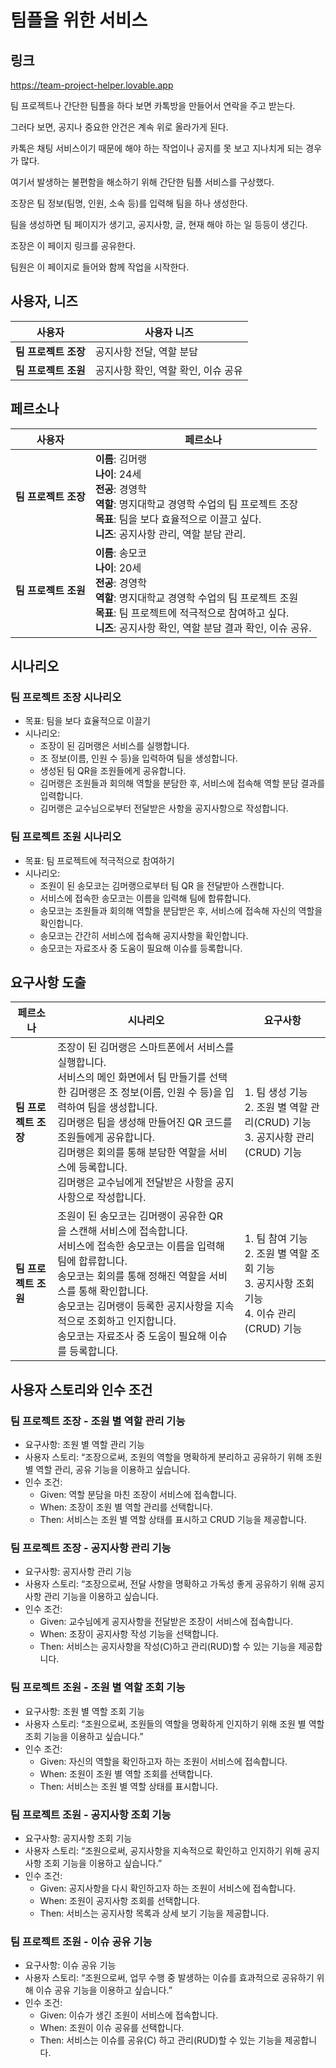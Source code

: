 # 팀플을 위한 서비스

## 링크
https://team-project-helper.lovable.app

팀 프로젝트나 간단한 팀플을 하다 보면 카톡방을 만들어서 연락을 주고 받는다.

그러다 보면, 공지나 중요한 안건은 계속 위로 올라가게 된다.

카톡은 채팅 서비스이기 때문에 해야 하는 작업이나 공지를 못 보고 지나치게 되는 경우가 많다.

여기서 발생하는 불편함을 해소하기 위해 간단한 팀플 서비스를 구상했다.

조장은 팀 정보(팀명, 인원, 소속 등)를 입력해 팀을 하나 생성한다.

팀을 생성하면 팀 페이지가 생기고, 공지사항, 글, 현재 해야 하는 일 등등이 생긴다.

조장은 이 페이지 링크를 공유한다.

팀원은 이 페이지로 들어와 함께 작업을 시작한다.


## **사용자, 니즈**

| 사용자 | 사용자 니즈 |
| --- | --- |
| **팀 프로젝트 조장** | 공지사항 전달, 역할 분담 |
| **팀 프로젝트 조원** | 공지사항 확인, 역할 확인, 이슈 공유 |


## 페르소나

| 사용자 | 페르소나 |
| --- | --- |
| **팀 프로젝트 조장** | **이름**: 김머랭<br>**나이**: 24세<br>**전공**: 경영학<br>**역할**: 명지대학교 경영학 수업의 팀 프로젝트 조장<br>**목표**: 팀을 보다 효율적으로 이끌고 싶다.<br>**니즈**: 공지사항 관리, 역할 분담 관리. |
| **팀 프로젝트 조원** | **이름**: 송모코<br>**나이**: 20세<br>**전공**: 경영학<br>**역할**: 명지대학교 경영학 수업의 팀 프로젝트 조원<br>**목표**: 팀 프로젝트에 적극적으로 참여하고 싶다.<br>**니즈**: 공지사항 확인, 역할 분담 결과 확인, 이슈 공유. |


## 시나리오

### 팀 프로젝트 조장 시나리오

- 목표: 팀을 보다 효율적으로 이끌기
- 시나리오:
    - 조장이 된 김머랭은 서비스를 실행합니다.
    - 조 정보(이름, 인원 수 등)을 입력하여 팀을 생성합니다.
    - 생성된 팀 QR을 조원들에게 공유합니다.
    - 김머랭은 조원들과 회의해 역할을 분담한 후, 서비스에 접속해 역할 분담 결과를 입력합니다.
    - 김머랭은 교수님으로부터 전달받은 사항을 공지사항으로 작성합니다.

### 팀 프로젝트 조원 시나리오

- 목표: 팀 프로젝트에 적극적으로 참여하기
- 시나리오:
    - 조원이 된 송모코는 김머랭으로부터 팀 QR 을 전달받아 스캔합니다.
    - 서비스에 접속한 송모코는 이름을 입력해 팀에 합류합니다.
    - 송모코는 조원들과 회의해 역할을 분담받은 후, 서비스에 접속해 자신의 역할을 확인합니다.
    - 송모코는 간간히 서비스에 접속해 공지사항을 확인합니다.
    - 송모코는 자료조사 중 도움이 필요해 이슈를 등록합니다.


## 요구사항 도출

| 페르소나 | 시나리오 | 요구사항 |
| --- | --- | --- |
| **팀 프로젝트 조장** |  조장이 된 김머랭은 스마트폰에서 서비스를 실행합니다.<br> 서비스의 메인 화면에서 팀 만들기를 선택한 김머랭은 조 정보(이름, 인원 수 등)을 입력하여 팀을 생성합니다.<br> 김머랭은 팀을 생성해 만들어진 QR 코드를 조원들에게 공유합니다.<br> 김머랭은 회의를 통해 분담한 역할을 서비스에 등록합니다.<br> 김머랭은 교수님에게 전달받은 사항을 공지사항으로 작성합니다. | 1. 팀 생성 기능<br>2. 조원 별 역할 관리(CRUD) 기능<br>3. 공지사항 관리(CRUD) 기능
| **팀 프로젝트 조원** |  조원이 된 송모코는 김머랭이 공유한 QR 을 스캔해 서비스에 접속합니다.<br> 서비스에 접속한 송모코는 이름을 입력해 팀에 합류합니다.<br> 송모코는 회의를 통해 정해진 역할을 서비스를 통해 확인합니다.<br> 송모코는 김머랭이 등록한 공지사항을 지속적으로 조회하고 인지합니다.<br> 송모코는 자료조사 중 도움이 필요해 이슈를 등록합니다. | 1. 팀 참여 기능<br>2. 조원 별 역할 조회 기능<br>3. 공지사항 조회 기능<br>4. 이슈 관리(CRUD) 기능 |


## 사용자 스토리와 인수 조건

### 팀 프로젝트 조장 - 조원 별 역할 관리 기능

- 요구사항: 조원 별 역할 관리 기능
- 사용자 스토리: “조장으로써, 조원의 역할을 명확하게 분리하고 공유하기 위해 조원 별 역할 관리, 공유 기능을 이용하고 싶습니다.
- 인수 조건:
    - Given: 역할 분담을 마친 조장이 서비스에 접속합니다.
    - When: 조장이 조원 별 역할 관리를 선택합니다.
    - Then: 서비스는 조원 별 역할 상태를 표시하고 CRUD 기능을 제공합니다.

### 팀 프로젝트 조장 - 공지사항 관리 기능

- 요구사항: 공지사항 관리 기능
- 사용자 스토리: “조장으로써, 전달 사항을 명확하고 가독성 좋게 공유하기 위해 공지사항 관리 기능을 이용하고 싶습니다.
- 인수 조건:
    - Given: 교수님에게 공지사항을 전달받은 조장이 서비스에 접속합니다.
    - When: 조장이 공지사항 작성 기능을 선택합니다.
    - Then: 서비스는 공지사항을 작성(C)하고 관리(RUD)할 수 있는 기능을 제공합니다.

### 팀 프로젝트 조원 - 조원 별 역할 조회 기능

- 요구사항: 조원 별 역할 조회 기능
- 사용자 스토리: “조원으로써, 조원들의 역할을 명확하게 인지하기 위해 조원 별 역할 조회 기능을 이용하고 싶습니다.”
- 인수 조건:
    - Given: 자신의 역할을 확인하고자 하는 조원이 서비스에 접속합니다.
    - When: 조원이 조원 별 역할 조회를 선택합니다.
    - Then: 서비스는 조원 별 역할 상태를 표시합니다.

### 팀 프로젝트 조원 - 공지사항 조회 기능

- 요구사항: 공지사항 조회 기능
- 사용자 스토리: “조원으로써, 공지사항을 지속적으로 확인하고 인지하기 위해 공지사항 조회 기능을 이용하고 싶습니다.”
- 인수 조건:
    - Given: 공지사항을 다시 확인하고자 하는 조원이 서비스에 접속합니다.
    - When: 조원이 공지사항 조회를 선택합니다.
    - Then: 서비스는 공지사항 목록과 상세 보기 기능을 제공합니다.

### 팀 프로젝트 조원 - 이슈 공유 기능

- 요구사항: 이슈 공유 기능
- 사용자 스토리: “조원으로써, 업무 수행 중 발생하는 이슈를 효과적으로 공유하기 위해 이슈 공유 기능을 이용하고 싶습니다.”
- 인수 조건:
    - Given: 이슈가 생긴 조원이 서비스에 접속합니다.
    - When: 조원이 이슈 공유를 선택합니다.
    - Then: 서비스는 이슈를 공유(C) 하고 관리(RUD)할 수 있는 기능을 제공합니다.
